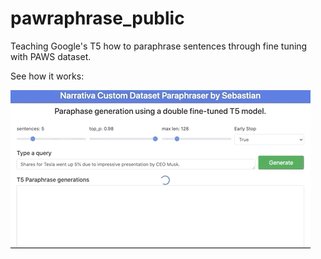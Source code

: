 # pawraphrase_public
Teaching Google's T5 how to paraphrase sentences through fine tuning with PAWS dataset. 

See how it works: 

![Pharaphrase](paraphrase.gif)
